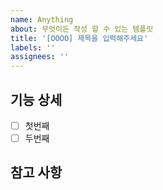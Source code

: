 ```yaml
---
name: Anything
about: 무엇이든 작성 할 수 있는 템플릿
title: '[OOOO] 제목을 입력해주세요'
labels: ''
assignees: ''
---
```


## 기능 상세

- [ ] 첫번째
- [ ] 두번째

## 참고 사항
